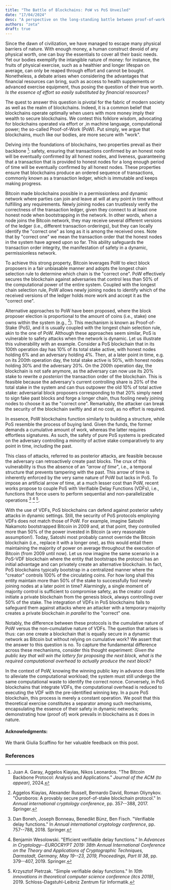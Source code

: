 ```yaml
---
title: "The Battle of Blockchains: PoW vs PoS Unveiled"
date: "17/04/2024"
desc: "A perspective on the long-standing battle between proof-of-work and proof-of-stake blockchains."
authors: "zeta"
draft: true
---
```


Since the dawn of civilization, we have managed to escape many physical
barriers of nature. With enough money, a human construct devoid of any
physical worth, one can buy the essentials to cover all their basic
needs. Yet our bodies exemplify the intangible nature of money: for
instance, the fruits of physical exercise, such as a healthier and
longer lifespan on average, can only be reaped through effort and cannot
be bought. Nonetheless, a debate arises when considering the advantages
that financial resources can bring, such as access to health supplements
or advanced exercise equipment, thus posing the question of their true
worth. *Is the essence of effort so easily substituted by financial
resources?*

The quest to answer this question is pivotal for the fabric of modern
society as well as the realm of blockchains. Indeed, it is a common
belief that blockchains operate optimally when users with more money
imply their wealth to secure blockchains. We contest this folklore
wisdom, advocating for blockchains operated via effort or ,in machine
language, computational power; the so-called Proof-of-Work (PoW). Put
simply, we argue that blockchains, much like our bodies, are more secure
with "work".

Delving into the foundations of blockchains, two properties prevail as
their backbone [^bitcoinbackboneprotocol]: safety, ensuring that
transactions confirmed by an honest node will be eventually confirmed by
all honest nodes, and liveness, guaranteeing that a transaction that is
provided to honest nodes for a long enough period of time will be
eventually confirmed by all honest nodes. These properties ensure that
blockchains produce an ordered sequence of transactions, commonly known
as a transaction ledger, which is immutable and keeps making progress.

Bitcoin made blockchains possible in a permissionless and dynamic
network where parties can join and leave at will at any point in time
without fulfilling any requirements. Newly joining nodes can trustlessly
verify the correctness of the transaction ledger, given they connect to
at least one honest node when bootstrapping in the network. In other
words, when a node joins the Bitcoin network, they may receive several
different versions of the ledger (i.e., different transaction
orderings), but they can locally identify the "correct one" as long as
it is among the received ones. Note that by "correct one" we mean the
transaction order that the honest nodes in the system have agreed upon
so far. This ability safeguards the transaction order integrity, the
manifestation of safety in a dynamic, permissionless network.

To achieve this strong property, Bitcoin leverages PoW to elect block
proposers in a fair unbiasable manner and adopts the longest chain
selection rule to determine which chain is the "correct one". PoW
effectively secures the blockchain against adversaries that control less
than 50% of the computational power of the entire system. Coupled with
the longest chain selection rule, PoW allows newly joining nodes to
identify which of the received versions of the ledger holds more work
and accept it as the "correct one".

Alternative approaches to PoW have been proposed, where the block
proposer election is proportional to the amount of coins (i.e., stake)
one owns within the system (e.g., [^kiayias2017ouroboros]). This
mechanism is known as Proof-of-Stake (PoS), and it is usually coupled
with the longest chain selection rule, akin to the one of PoW. Although
these approaches seem similar, PoS is vulnerable to safety attacks when
the network is dynamic. Let us illustrate this vulnerability with an
example. Consider a PoS blockchain that in its 100th operation day has
10% of its total stake active, with honest nodes holding 6% and an
adversary holding 4%. Then, at a later point in time, e.g. on its 200th
operation day, the total stake active is 50%, with honest nodes holding
30% and the adversary 20%. On the 200th operation day, the blockchain is
not safe anymore, as the adversary can now use its 20% stake to rewrite
*a posteriori* the transaction order of the blockchain. This is feasible
because the adversary's current controlling share is 20% of the total
stake in the system and can thus outpower the old 10% of total active
stake: adversarial block proposers corresponding to that 20% simply need
to sign fake past blocks and forge a longer chain, thus fooling newly
joining nodes to choose it as the "correct one". Remarkably, the
attacker can break the security of the blockchain swiftly and at no
cost, as no effort is required.

In essence, PoW blockchains function similarly to building a structure,
while PoS resemble the process of buying land. Given the funds, the
former demands a cumulative amount of work, whereas the latter requires
effortless signatures. As such, the safety of pure PoS systems is
predicated on the adversary controlling a minority of active stake
comparatively to any point in time, including the past.

This class of attacks, referred to as posterior attacks, are feasible
because the adversary can retroactively create past blocks. The crux of
this vulnerability is thus the absence of an *"arrow of time"*, i.e., a
temporal structure that prevents tampering with the past. This arrow of
time is inherently enforced by the very same nature of PoW but lacks in
PoS. To impose an artificial arrow of time, at a much lesser cost than
PoW, recent works propose to couple PoS with Verifiable Delay Functions
(VDFs), i.e., functions that force users to perform sequential and
non-parallelizable
operations [^boneh2018verifiable] [^wesolowski2019efficient] [^pietrzak2019simple].

With the use of VDFs, PoS blockchains can defend against posterior
safety attacks in dynamic settings. Still, the security of PoS protocols
employing VDFs does not match those of PoW. For example, imagine Satoshi
Nakamoto bootstrapped Bitcoin in 2009 and, at that point, they
controlled more than 50% of the power invested in Bitcoin (a very
reasonable assumption!). Today, Satoshi most probably cannot override
the Bitcoin blockchain (i.e., replace it with a longer one), as this
would entail them maintaining the majority of power on average
throughout the execution of Bitcoin (from 2009 until now). Let us now
imagine the same scenario in a PoS-VDF blockchain where the entity that
bootstraps the protocol has an initial advantage and can privately
create an alternative blockchain. In fact, PoS blockchains typically
bootstrap in a centralized manner where the "creator" controls 100% of
the circulating coins. For how long shall this entity maintain more than
50% of the stake to successfully fool newly joining nodes at a later
point in time? Alarmingly, a single moment of majority control is
sufficient to compromise safety, as the creator could initiate a private
blockchain from the genesis block, always controlling over 50% of the
stake. The integration of VDFs in PoS blockchains fails to safeguard
them against attacks where an attacker with a temporary majority creates
a private blockchain *in parallel* to the "correct" one.

Notably, the difference between these protocols is the cumulative nature
of PoW versus the non-cumulative nature of VDFs. The question that
arises is thus: can one create a blockchain that is equally secure in a
dynamic network as Bitcoin but without relying on cumulative work? We
assert that the answer to this question is no. To capture the
fundamental difference across these mechanisms, consider this thought
experiment: *Given the public key that will win the lottery for
proposing the next block, what is the required computational overhead to
actually produce the next block?*

In the context of PoW, knowing the winning public key in advance does
little to alleviate the computational workload; the system must still
undergo the same computational waste to identify the correct nonce.
Conversely, in PoS blockchains that integrate VDFs, the computational
overhead is reduced to executing the VDF with the pre-identified winning
key. In a pure PoS blockchain, this process is merely a constant
operation. We posit that this theoretical exercise constitutes a
separator among such mechanisms, encapsulating the essence of their
safety in dynamic networks; demonstrating how (proof of) work prevails
in blockchains as it does in nature.

#### Acknowledgments:

We thank Giulia Scaffino for her valuable feedback on this post.

### References

[^bitcoinbackboneprotocol]: Juan A. Garay, Aggelos Kiayias, Nikos Leonardos. "The Bitcoin Backbone Protocol: Analysis and Applications." _Journal of the ACM (to appear)_, 2024.
[^kiayias2017ouroboros]: Aggelos Kiayias, Alexander Russell, Bernardo David, Roman Oliynykov. "Ouroboros: A provably secure proof-of-stake blockchain protocol." In _Annual international cryptology conference_, pp. 357--388, 2017. Springer.
[^boneh2018verifiable]: Dan Boneh, Joseph Bonneau, Benedikt Bünz, Ben Fisch. "Verifiable delay functions." In _Annual international cryptology conference_, pp. 757--788, 2018. Springer.
[^wesolowski2019efficient]: Benjamin Wesolowski. "Efficient verifiable delay functions." In _Advances in Cryptology--EUROCRYPT 2019: 38th Annual International Conference on the Theory and Applications of Cryptographic Techniques, Darmstadt, Germany, May 19--23, 2019, Proceedings, Part III 38_, pp. 379--407, 2019. Springer.
[^pietrzak2019simple]: Krzysztof Pietrzak. "Simple verifiable delay functions." In _10th innovations in theoretical computer science conference (itcs 2019)_, 2019. Schloss-Dagstuhl-Leibniz Zentrum für Informatik.
